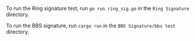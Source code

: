 To run the Ring signature test, run `go run ring_sig.go` in the `Ring Signature` directory.

To run the BBS signature, run `cargo run` in the `BBS Signature/bbs test` directory.
